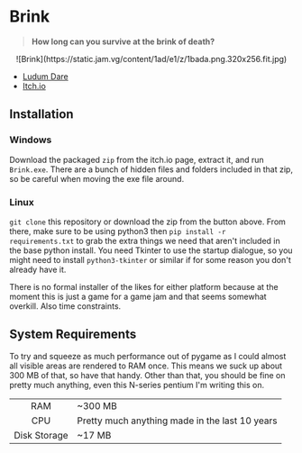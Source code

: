 # Brink
> **How long can you survive at the brink of death?**

<p style="text-align: center;">
  ![Brink](https://static.jam.vg/content/1ad/e1/z/1bada.png.320x256.fit.jpg)
</p>

* [Ludum Dare](https://ldjam.com/events/ludum-dare/43/$126370)
* [Itch.io](https://bottersnike.itch.io/brink)

## Installation
### Windows

Download the packaged `zip` from the itch.io page, extract it, and run
`Brink.exe`. There are a bunch of hidden files and folders included in
that zip, so be careful when moving the exe file around.

### Linux

`git clone` this repository or download the zip from the button above.
From there, make sure to be using python3 then
`pip install -r requirements.txt` to grab the extra things we need that
aren't included in the base python install. You need Tkinter to use the
startup dialogue, so you might need to install `python3-tkinter` or
similar if for some reason you don't already have it.

There is no formal installer of the likes for either platform because
at the moment this is just a game for a game jam and that seems
somewhat overkill. Also time constraints.

## System Requirements

To try and squeeze as much performance out of pygame as I could almost
all visible areas are rendered to RAM once. This means we suck up about
300 MB of that, so have that handy. Other than that, you should be fine
on pretty much anything, even this N-series pentium I'm writing this
on.

|              |                                                |
|:------------:|------------------------------------------------|
|      RAM     | ~300 MB                                        |
|      CPU     | Pretty much anything made in the last 10 years |
| Disk Storage | ~17 MB                                         |
